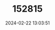 ---
title: "152815"
category: "Sclerocactus johnsonii"
draft: false
date: 2024-02-22 13:03:51
languages:
  English: ["Johnson's Barrel Cactus", "Johnson's Fishhook Cactus", "Pygmy Barrel Cactus", "Eight-spine Fishhook Cactus"]
---